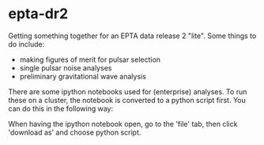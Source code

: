 # epta-dr2
Getting something together for an EPTA data release 2 "lite". 
Some things to do include:
* making figures of merit for pulsar selection
* single pulsar noise analyses
* preliminary gravitational wave analysis

There are some ipython notebooks used for (enterprise) analyses. To run these on a cluster, the notebook is converted to a python script first. You can do this in the following way:

When having the ipython notebook open, go to the 'file' tab, then click 'download as' and choose python script.
